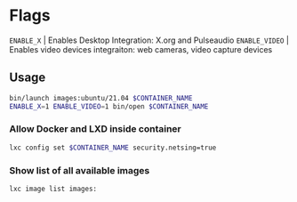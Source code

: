 # Flags
`ENABLE_X` | Enables Desktop Integration: X.org and Pulseaudio
`ENABLE_VIDEO` | Enables video devices integraiton: web cameras, video capture devices

## Usage

```sh
bin/launch images:ubuntu/21.04 $CONTAINER_NAME
ENABLE_X=1 ENABLE_VIDEO=1 bin/open $CONTAINER_NAME
```

### Allow Docker and LXD inside container

```sh
lxc config set $CONTAINER_NAME security.netsing=true
```

### Show list of all available images

```sh 
lxc image list images:
```
